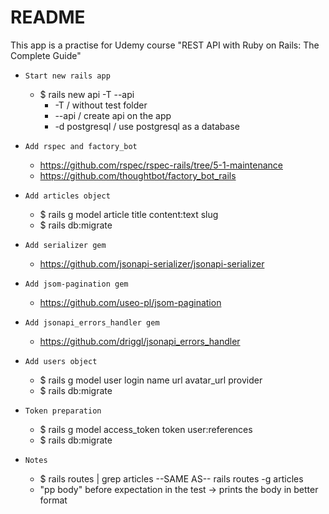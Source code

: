 # README

This app is a practise for Udemy course "REST API with Ruby on Rails: The Complete Guide"

* `Start new rails app`
  * $ rails new api -T --api
    * -T / without test folder
    *  --api / create api on the app
    * -d postgresql / use postgresql as a database

* `Add rspec and factory_bot`
  * https://github.com/rspec/rspec-rails/tree/5-1-maintenance
  * https://github.com/thoughtbot/factory_bot_rails 

* `Add articles object`
  * $ rails g model article title content:text slug
  * $ rails db:migrate

* `Add serializer gem`
  * https://github.com/jsonapi-serializer/jsonapi-serializer 

* `Add jsom-pagination gem`
  * https://github.com/useo-pl/jsom-pagination 

* `Add jsonapi_errors_handler gem`
  * https://github.com/driggl/jsonapi_errors_handler 

* `Add users object`
  * $ rails g model user login name url avatar_url provider
  * $ rails db:migrate

* `Token preparation`
  * $ rails g model access_token token user:references
  * $ rails db:migrate
  

* `Notes`
  * $ rails routes | grep articles  --SAME AS--  rails routes -g articles
  * "pp body" before expectation in the test -> prints the body in better format